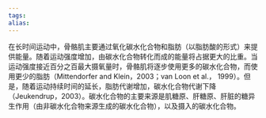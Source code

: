 ```yaml
---
tags: 
alias:
---
```


在长时间运动中，骨骼肌主要通过氧化碳水化合物和脂肪（以脂肪酸的形式）来提供能量。随着运动强度增加，由碳水化合物转化而成的能量将占据更大的比重。当运动强度接近百分之百最大摄氧量时，骨骼肌将逐步使用更多的碳水化合物，而使用更少的脂肪（Mittendorfer and Klein，2003；van Loon et al.， 1999）。但是，随着运动持续时间的延长，脂肪代谢增加，碳水化合物代谢下降（Jeukendrup，2003）。碳水化合物的主要来源是肌糖原、肝糖原、肝脏的糖异生作用（由非碳水化合物来源生成的碳水化合物），以及摄入的碳水化合物。